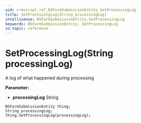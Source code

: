 ```yaml
---
uid: crmscript_ref_NSFormSubmissionEntity_SetProcessingLog
title: SetProcessingLog(String processingLog)
intellisense: NSFormSubmissionEntity.SetProcessingLog
keywords: NSFormSubmissionEntity, GetProcessingLog
so.topic: reference
---
```


# SetProcessingLog(String processingLog)

A log of what happened during processing

**Parameter:** 
 - **processingLog** String

```crmscript
NSFormSubmissionEntity thing;
String processingLog;
thing.SetProcessingLog(processingLog);
```

